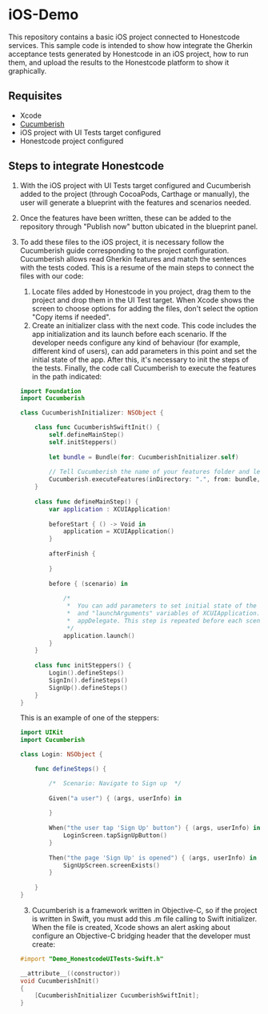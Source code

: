 # iOS-Demo

This repository contains a basic iOS project connected to Honestcode services. This sample code is intended to show how integrate the Gherkin acceptance tests generated by Honestcode in an iOS project, how to run them, and upload the results to the Honestcode platform to show it graphically.

## Requisites

* Xcode
* [Cucumberish](https://github.com/Ahmed-Ali/Cucumberish)
* iOS project with UI Tests target configured
* Honestcode project configured

## Steps to integrate Honestcode

1. With the iOS project with UI Tests target configured and Cucumberish added to the project (through CocoaPods, Carthage or manually), the user will generate a blueprint with the features and scenarios needed.
2. Once the features have been written, these can be added to the repository through "Publish now" button ubicated in the blueprint panel.
3. To add these files to the iOS project, it is necessary follow the Cucumberish guide corresponding to the project configuration. Cucumberish allows read Gherkin features and match the sentences with the tests coded. This is a resume of the main steps to connect the files with our code:
	1. Locate files added by Honestcode in you project, drag them to the project and drop them in the UI Test target. When Xcode shows the screen to choose options for adding the files, don't select the option "Copy items if needed".
	2. Create an initializer class with the next code. This code includes the app initialization and its launch before each scenario. If the developer needs configure any kind of behaviour (for example, different kind of users), can add parameters in this point and set the initial state of the app. After this, it's necessary to init the steps of the tests. Finally, the code call Cucumberish to execute the features in the path indicated:

	```Swift
	import Foundation
	import Cucumberish

	class CucumberishInitializer: NSObject {

	    class func CucumberishSwiftInit() {
	        self.defineMainStep()
	        self.initSteppers()
	        
	        let bundle = Bundle(for: CucumberishInitializer.self)
	        
	        // Tell Cucumberish the name of your features folder and let it execute them for you...
	        Cucumberish.executeFeatures(inDirectory: ".", from: bundle, includeTags: nil, excludeTags: nil)
	    }
	 
	    class func defineMainStep() {
	        var application : XCUIApplication!
	        
	        beforeStart { () -> Void in
	            application = XCUIApplication()
	        }
	        
	        afterFinish {
	            
	        }
	        
	        before { (scenario) in
	            
	            /*
	             *  You can add parameters to set initial state of the app through "launchEnvironment"
	             *  and "launchArguments" variables of XCUIApplication. Use these variables in
	             *  appDelegate. This step is repeated before each scene.
	             */
	            application.launch()
	        }
	    }
	    
	    class func initSteppers() {
	        Login().defineSteps()
	        SignIn().defineSteps()
	        SignUp().defineSteps()
	    }
	}
	```

	This is an example of one of the steppers:

	```Swift
	import UIKit
	import Cucumberish

	class Login: NSObject {

	    func defineSteps() {

	        /*  Scenario: Navigate to Sign up  */
	        
	        Given("a user") { (args, userInfo) in
	            
	        }
	        
	        When("the user tap 'Sign Up' button") { (args, userInfo) in
	            LoginScreen.tapSignUpButton()
	        }
	        
	        Then("the page 'Sign Up' is opened") { (args, userInfo) in
	            SignUpScreen.screenExists()
	        }
	        
	    }
	}
	```

	3. Cucumberish is a framework written in Objective-C, so if the project is written in Swift, you must add this .m file calling to Swift initializer. When the file is created, Xcode shows an alert asking about configure an Objective-C bridging header that the developer must create:

	```Objective-C
	#import "Demo_HonestcodeUITests-Swift.h"

	__attribute__((constructor))
	void CucumberishInit()
	{
	    [CucumberishInitializer CucumberishSwiftInit];
	}
	```